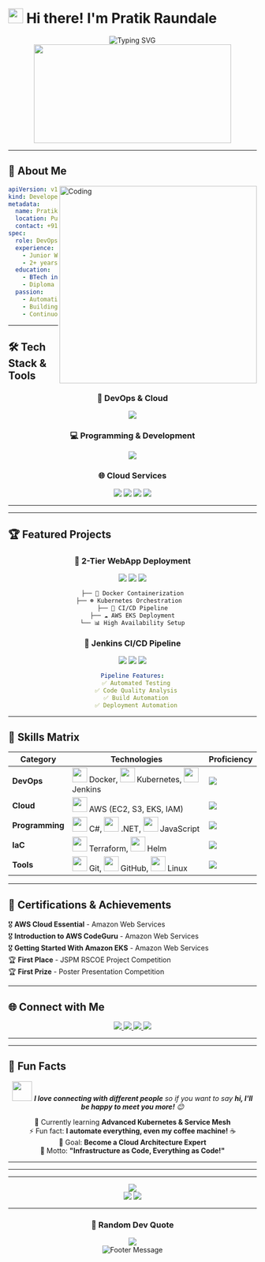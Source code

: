 # <img src="https://raw.githubusercontent.com/MartinHeinz/MartinHeinz/master/wave.gif" width="30px" height="30px" /> Hi there! I'm Pratik Raundale

<div align="center">
  <img src="https://readme-typing-svg.demolab.com?font=Fira+Code&size=24&duration=3000&pause=500&color=36BCF7&center=true&vCenter=true&width=600&lines=DevOps+Engineer+%7C+Cloud+Enthusiast;Kubernetes+%7C+Docker+%7C+AWS+Expert;CI%2FCD+Pipeline+Specialist;.NET+Developer+%7C+Infrastructure+as+Code" alt="Typing SVG" />
</div>

<div align="center">
  <img src="https://github.com/abhisheknaiidu/abhisheknaiidu/blob/master/code.gif?raw=true" width="400" height="200"/>
</div>

---

## 🚀 About Me

<img align="right" alt="Coding" width="400" src="https://cdn.dribbble.com/users/1162077/screenshots/3848914/programmer.gif">

```yaml
apiVersion: v1
kind: Developer
metadata:
  name: Pratik Raundale
  location: Pune, MH 411033
  contact: +91 9359161785
spec:
  role: DevOps Engineer & Cloud Enthusiast
  experience: 
    - Junior Web Developer at Jai Electricals And Contractors
    - 2+ years in DevOps and Cloud Technologies
  education:
    - BTech in Electronics & Telecommunication (CGPA: 8/10)
    - Diploma in Electronics & Telecommunication (85.59%)
  passion: 
    - Automating everything possible
    - Building scalable cloud infrastructure
    - Continuous learning and innovation
```

---

## 🛠️ Tech Stack & Tools

<div align="center">

### 🔧 DevOps & Cloud
<img src="https://skillicons.dev/icons?i=docker,kubernetes,aws,terraform,jenkins,git,github,linux&theme=dark" />

### 💻 Programming & Development
<img src="https://skillicons.dev/icons?i=cs,dotnet,html,css,js,mysql,bash&theme=dark" />

### 🌐 Cloud Services
<img src="https://img.shields.io/badge/AWS-232F3E?style=for-the-badge&logo=amazon-aws&logoColor=white&labelColor=232F3E" />
<img src="https://img.shields.io/badge/EC2-FF9900?style=for-the-badge&logo=amazon-ec2&logoColor=white&labelColor=FF9900" />
<img src="https://img.shields.io/badge/S3-569A31?style=for-the-badge&logo=amazon-s3&logoColor=white&labelColor=569A31" />
<img src="https://img.shields.io/badge/EKS-FF9900?style=for-the-badge&logo=amazon-eks&logoColor=white&labelColor=FF9900" />

</div>

---



---

## 🏆 Featured Projects

<div align="center">

### 🌟 2-Tier WebApp Deployment
<img src="https://img.shields.io/badge/Docker-2496ED?style=for-the-badge&logo=docker&logoColor=white" />
<img src="https://img.shields.io/badge/Kubernetes-326CE5?style=for-the-badge&logo=kubernetes&logoColor=white" />
<img src="https://img.shields.io/badge/AWS-232F3E?style=for-the-badge&logo=amazon-aws&logoColor=white" />

```bash
├── 🐳 Docker Containerization
├── ☸️ Kubernetes Orchestration  
├── 🔄 CI/CD Pipeline
├── ☁️ AWS EKS Deployment
└── 📊 High Availability Setup
```

### 🔧 Jenkins CI/CD Pipeline
<img src="https://img.shields.io/badge/Jenkins-D24939?style=for-the-badge&logo=jenkins&logoColor=white" />
<img src="https://img.shields.io/badge/SonarQube-4E9BCD?style=for-the-badge&logo=sonarqube&logoColor=white" />
<img src="https://img.shields.io/badge/Maven-C71A36?style=for-the-badge&logo=apache-maven&logoColor=white" />

```yaml
Pipeline Features:
  ✅ Automated Testing
  ✅ Code Quality Analysis
  ✅ Build Automation
  ✅ Deployment Automation
```

</div>

---

## 🎯 Skills Matrix

<div align="center">

| Category | Technologies | Proficiency |
|----------|-------------|-------------|
| **DevOps** | <img src="https://skillicons.dev/icons?i=docker" width="30"/> Docker, <img src="https://skillicons.dev/icons?i=kubernetes" width="30"/> Kubernetes, <img src="https://skillicons.dev/icons?i=jenkins" width="30"/> Jenkins | <img src="https://progress-bar.dev/85/?title=Expert&color=36BCF7" /> |
| **Cloud** | <img src="https://skillicons.dev/icons?i=aws" width="30"/> AWS (EC2, S3, EKS, IAM) | <img src="https://progress-bar.dev/80/?title=Advanced&color=FF9900" /> |
| **Programming** | <img src="https://skillicons.dev/icons?i=cs" width="30"/> C#, <img src="https://skillicons.dev/icons?i=dotnet" width="30"/> .NET, <img src="https://skillicons.dev/icons?i=js" width="30"/> JavaScript | <img src="https://progress-bar.dev/75/?title=Proficient&color=239120" /> |
| **IaC** | <img src="https://skillicons.dev/icons?i=terraform" width="30"/> Terraform, <img src="https://skillicons.dev/icons?i=kubernetes" width="30"/> Helm | <img src="https://progress-bar.dev/70/?title=Intermediate&color=623CE4" /> |
| **Tools** | <img src="https://skillicons.dev/icons?i=git" width="30"/> Git, <img src="https://skillicons.dev/icons?i=github" width="30"/> GitHub, <img src="https://skillicons.dev/icons?i=linux" width="30"/> Linux | <img src="https://progress-bar.dev/75/?title=Proficient&color=4E9BCD" /> |

</div>

---

## 🏅 Certifications & Achievements

🎖️ **AWS Cloud Essential** - Amazon Web Services  
🎖️ **Introduction to AWS CodeGuru** - Amazon Web Services  
🎖️ **Getting Started With Amazon EKS** - Amazon Web Services  
🏆 **First Place** - JSPM RSCOE Project Competition  
🏆 **First Prize** - Poster Presentation Competition  

---

## 🌐 Connect with Me

<div align="center">
  <a href="https://www.linkedin.com/in/pratik-raundale-953bb61b4/">
    <img src="https://img.shields.io/badge/LinkedIn-0077B5?style=for-the-badge&logo=linkedin&logoColor=white" />
  </a>
  <a href="https://github.com/pratikraundale12">
    <img src="https://img.shields.io/badge/GitHub-100000?style=for-the-badge&logo=github&logoColor=white" />
  </a>
  <a href="https://pratikraundale.netlify.app/">
    <img src="https://img.shields.io/badge/Portfolio-FF5722?style=for-the-badge&logo=todoist&logoColor=white" />
  </a>
  <a href="mailto:pratikraundale12@gmail.com">
    <img src="https://img.shields.io/badge/Email-D14836?style=for-the-badge&logo=gmail&logoColor=white" />
  </a>
</div>

---



---

## 🎨 Fun Facts

<div align="center">
  <img src="https://media.giphy.com/media/LnQjpWaON8nhr21vNW/giphy.gif" width="40"> <em><b>I love connecting with different people</b> so if you want to say <b>hi, I'll be happy to meet you more!</b> 😊</em>
</div>

<div align="center">
  
  🌱 Currently learning **Advanced Kubernetes & Service Mesh**  
  ⚡ Fun fact: **I automate everything, even my coffee machine!** ☕  
  🎯 Goal: **Become a Cloud Architecture Expert**  
  🚀 Motto: **"Infrastructure as Code, Everything as Code!"**  
  
</div>

---



---



---

<div align="center">
  <img src="https://capsule-render.vercel.app/api?type=waving&color=gradient&height=100&section=footer&text=Thanks%20for%20visiting!&fontSize=16&fontAlign=70&fontAlignY=40&fontColor=ffffff" />
</div>

<div align="center">
  <img src="https://komarev.com/ghpvc/?username=pratikraundale12&color=blueviolet&style=flat-square&label=Profile+Views" />
  <img src="https://img.shields.io/github/followers/pratikraundale12?style=flat-square&color=blue&label=Followers" />
</div>

---

<div align="center">
  <h3>💭 Random Dev Quote</h3>
  <img src="https://quotes-github-readme.vercel.app/api?type=horizontal&theme=tokyonight" />
</div>

<div align="center">
  <img src="https://readme-typing-svg.demolab.com?font=Fira+Code&size=12&duration=4000&pause=1000&color=36BCF7&center=true&vCenter=true&width=600&lines=⭐+Star+some+repositories+if+you+find+them+interesting!;🔗+Let's+connect+and+build+something+amazing+together!;🚀+Always+open+to+collaboration+and+new+opportunities!" alt="Footer Message" />
</div>
